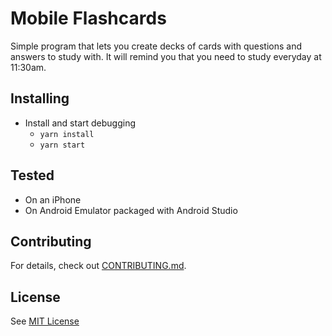 # Mobile Flashcards

Simple program that lets you create decks of cards with questions and answers to study with.  It will remind you that you need to study everyday at 11:30am.

## Installing
* Install and start debugging
    - `yarn install`
    - `yarn start`

## Tested
* On an iPhone
* On Android Emulator packaged with Android Studio

## Contributing

For details, check out [CONTRIBUTING.md](CONTRIBUTING.md).

## License

See [MIT License](LICENSE)